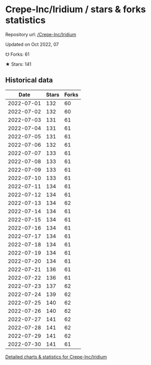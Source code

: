 # Crepe-Inc/Iridium / stars & forks statistics

Repository url: [/Crepe-Inc/Iridium](https://github.com/Crepe-Inc/Iridium)

Updated on Oct 2022, 07

☋ Forks: 61

★ Stars: 141

## Historical data
| Date | Stars | Forks |
|------|-------|-------|
| 2022-07-01 | 132 | 60 | 
| 2022-07-02 | 132 | 60 | 
| 2022-07-03 | 131 | 61 | 
| 2022-07-04 | 131 | 61 | 
| 2022-07-05 | 131 | 61 | 
| 2022-07-06 | 132 | 61 | 
| 2022-07-07 | 133 | 61 | 
| 2022-07-08 | 133 | 61 | 
| 2022-07-09 | 133 | 61 | 
| 2022-07-10 | 133 | 61 | 
| 2022-07-11 | 134 | 61 | 
| 2022-07-12 | 134 | 61 | 
| 2022-07-13 | 134 | 62 | 
| 2022-07-14 | 134 | 61 | 
| 2022-07-15 | 134 | 61 | 
| 2022-07-16 | 134 | 61 | 
| 2022-07-17 | 134 | 61 | 
| 2022-07-18 | 134 | 61 | 
| 2022-07-19 | 134 | 61 | 
| 2022-07-20 | 134 | 61 | 
| 2022-07-21 | 136 | 61 | 
| 2022-07-22 | 136 | 61 | 
| 2022-07-23 | 137 | 62 | 
| 2022-07-24 | 139 | 62 | 
| 2022-07-25 | 140 | 62 | 
| 2022-07-26 | 140 | 62 | 
| 2022-07-27 | 141 | 62 | 
| 2022-07-28 | 141 | 62 | 
| 2022-07-29 | 141 | 62 | 
| 2022-07-30 | 141 | 61 | 


[Detailed charts & statistics for Crepe-Inc/Iridium](https://reviewgithub.com/rep/Crepe-Inc/Iridium)

